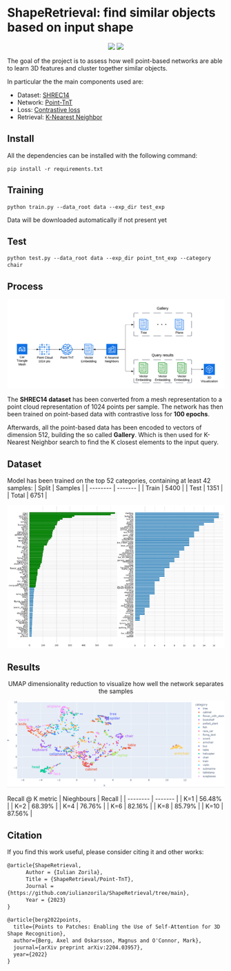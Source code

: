 # ShapeRetrieval: find similar objects based on input shape
<p align="center"><img src="images/query_visualization.gif">   <img src="images/query_visualization2.gif"></p>
The goal of the project is to assess how well point-based networks are able to learn 3D features and cluster together similar objects.

In particular the the main components used are:
* Dataset: [SHREC14](https://www.researchgate.net/publication/262104554_SHREC%2714_Track_Extended_Large_Scale_Sketch-Based_3D_Shape_Retrieval#fullTextFileContent)
* Network: [Point-TnT](https://arxiv.org/abs/2204.03957)
* Loss: [Contrastive loss](https://towardsdatascience.com/contrastive-loss-explaned-159f2d4a87ec)
* Retrieval: [K-Nearest Neighbor](https://scikit-learn.org/stable/modules/neighbors.html)

## Install
All the dependencies can be installed with the following command:
```
pip install -r requirements.txt
```

## Training
```
python train.py --data_root data --exp_dir test_exp
```
Data will be downloaded automatically if not present yet

## Test
```
python test.py --data_root data --exp_dir point_tnt_exp --category chair
```

## Process
<p align="center"><img src="images/pipeline.png"></p>

The **SHREC14 dataset** has been converted from a mesh representation to a point cloud representation of 1024 points per sample. The network has then been trained on point-based data with contrastive loss for **100 epochs**.


Afterwards, all the point-based data has been encoded to vectors of dimension 512, building the so called **Gallery**. Which is then used for K-Nearest Neighbor search to find the K closest elements to the input query.

## Dataset
Model has been trained on the top 52 categories, containing at least 42 samples:
| Split    | Samples |
| -------- | ------- |
| Train  | 5400    |
| Test | 1351     |
| Total    | 6751    |
<p align="center"><img src="images/used-data.png"></p>


## Results
<p align="center">UMAP dimensionality reduction to visualize how well the network separates the samples</p>
<p align="center"><img src="images/umap-reduction.PNG"></p>

Recall @ K metric
| Nieghbours    | Recall |
| -------- | ------- |
| K=1  | 56.48%      |
| K=2  | 68.39%      |
| K=4  | 76.76%      |
| K=6  | 82.16%      |
| K=8  | 85.79%      |
| K=10 | 87.56%      |

## Citation
If you find this work useful, please consider citing it and other works:
```
@article{ShapeRetrieval,
      Author = {Iulian Zorila},
      Title = {ShapeRetrieval/Point-TnT},
      Journal = {https://github.com/iulianzorila/ShapeRetrieval/tree/main},
      Year = {2023}
}
```

```
@article{berg2022points,
  title={Points to Patches: Enabling the Use of Self-Attention for 3D Shape Recognition},
  author={Berg, Axel and Oskarsson, Magnus and O'Connor, Mark},
  journal={arXiv preprint arXiv:2204.03957},
  year={2022}
}
```









